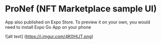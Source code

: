 # ProNef (NFT Marketplace sample UI)
App also published on Expo Store. To preview it on your own, you would need to install Expo Go App on your phone

![alt text] (https://i.imgur.com/4K0HlJT.png)
